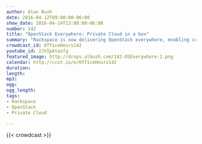 ```yaml
---
author: Alan Bush
date: 2016-04-12T09:00:00-06:00
show_date: 2016-04-14T13:00:00-06:00
number: 142
title: "OpenStack Everywhere: Private Cloud in a box"
summary: "Rackspace is now delivering OpenStack everywhere, enabling customers to run a fully-managed OpenStack private cloud in their data center of choice — whether it’s in their own, a third party data center, a Rackspace-supported third party colocation facility or a Rackspace data center. Join our experts as we discuss this exciting new way to build your own cloud."
crowdcast_id: OfficeHours142
youtube_id: 2JVIpAtasfg
featured_image: http://drops.albush.com/142-OSEverywhere-2.png
calendar: http://ccst.io/e/OfficeHours142
duration:
length:
mp3:
ogg:
ogg_length:
tags:
- Rackspace
- OpenStack
- Private Cloud

---
```


<!--more-->

{{< crowdcast >}}

